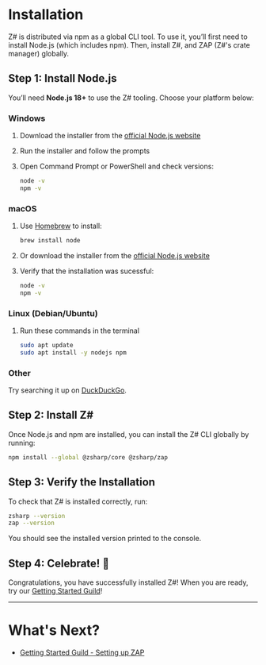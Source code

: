 # Installation

Z# is distributed via npm as a global CLI tool. To use it, you’ll first need to install Node.js (which includes npm). Then, install Z#, and ZAP (Z#'s crate manager) globally.

## Step 1: Install Node.js

You’ll need **Node.js 18+** to use the Z# tooling. Choose your platform below:

### Windows

1. Download the installer from the [official Node.js website](https://nodejs.org/)
2. Run the installer and follow the prompts
3. Open Command Prompt or PowerShell and check versions:

    ```sh
    node -v
    npm -v
    ```

### macOS

1. Use [Homebrew](https://brew.sh/) to install:

    ```sh
    brew install node
    ```

2. Or download the installer from the [official Node.js website](https://nodejs.org)
3. Verify that the installation was sucessful:

    ```sh
    node -v
    npm -v
    ```

### Linux (Debian/Ubuntu)

1. Run these commands in the terminal
    ```sh
    sudo apt update
    sudo apt install -y nodejs npm
    ```

### Other

Try searching it up on [DuckDuckGo](https://duckduckgo.com/?q=How%20to%20install%20Node.js%20on%20OS_NAME&t=qupzilla).

## Step 2: Install Z#

Once Node.js and npm are installed, you can install the Z# CLI globally by running:

```sh
npm install --global @zsharp/core @zsharp/zap
```

## Step 3: Verify the Installation

To check that Z# is installed correctly, run:

```sh
zsharp --version
zap --version
```

You should see the installed version printed to the console.

## Step 4: Celebrate! 🎉

Congratulations, you have successfully installed Z#! When you are ready, try our [Getting Started Guild](/docs/getting_started/setting_up_zap.md)!

---

# What's Next?

- [Getting Started Guild - Setting up ZAP](/docs/getting_started/setting_up_zap.md)